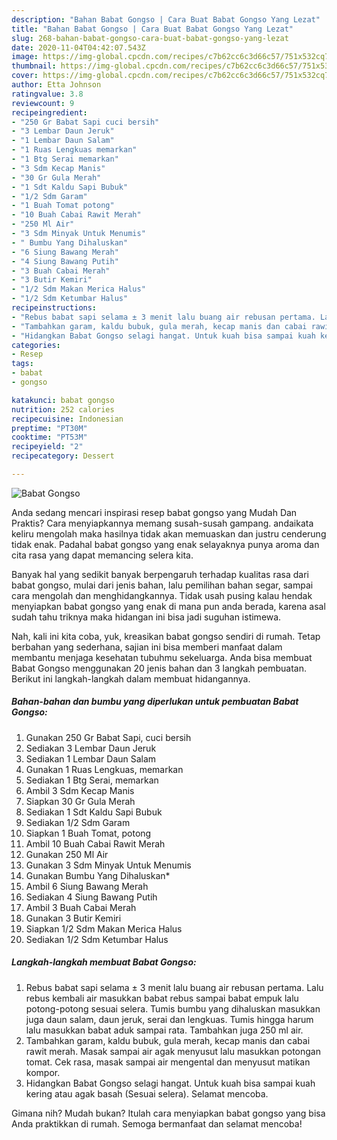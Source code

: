 ```yaml
---
description: "Bahan Babat Gongso | Cara Buat Babat Gongso Yang Lezat"
title: "Bahan Babat Gongso | Cara Buat Babat Gongso Yang Lezat"
slug: 268-bahan-babat-gongso-cara-buat-babat-gongso-yang-lezat
date: 2020-11-04T04:42:07.543Z
image: https://img-global.cpcdn.com/recipes/c7b62cc6c3d66c57/751x532cq70/babat-gongso-foto-resep-utama.jpg
thumbnail: https://img-global.cpcdn.com/recipes/c7b62cc6c3d66c57/751x532cq70/babat-gongso-foto-resep-utama.jpg
cover: https://img-global.cpcdn.com/recipes/c7b62cc6c3d66c57/751x532cq70/babat-gongso-foto-resep-utama.jpg
author: Etta Johnson
ratingvalue: 3.8
reviewcount: 9
recipeingredient:
- "250 Gr Babat Sapi cuci bersih"
- "3 Lembar Daun Jeruk"
- "1 Lembar Daun Salam"
- "1 Ruas Lengkuas memarkan"
- "1 Btg Serai memarkan"
- "3 Sdm Kecap Manis"
- "30 Gr Gula Merah"
- "1 Sdt Kaldu Sapi Bubuk"
- "1/2 Sdm Garam"
- "1 Buah Tomat potong"
- "10 Buah Cabai Rawit Merah"
- "250 Ml Air"
- "3 Sdm Minyak Untuk Menumis"
- " Bumbu Yang Dihaluskan"
- "6 Siung Bawang Merah"
- "4 Siung Bawang Putih"
- "3 Buah Cabai Merah"
- "3 Butir Kemiri"
- "1/2 Sdm Makan Merica Halus"
- "1/2 Sdm Ketumbar Halus"
recipeinstructions:
- "Rebus babat sapi selama ± 3 menit lalu buang air rebusan pertama. Lalu rebus kembali air masukkan babat rebus sampai babat empuk lalu potong-potong sesuai selera. Tumis bumbu yang dihaluskan masukkan juga daun salam, daun jeruk, serai dan lengkuas. Tumis hingga harum lalu masukkan babat aduk sampai rata. Tambahkan juga 250 ml air."
- "Tambahkan garam, kaldu bubuk, gula merah, kecap manis dan cabai rawit merah. Masak sampai air agak menyusut lalu masukkan potongan tomat. Cek rasa, masak sampai air mengental dan menyusut matikan kompor."
- "Hidangkan Babat Gongso selagi hangat. Untuk kuah bisa sampai kuah kering atau agak basah (Sesuai selera). Selamat mencoba."
categories:
- Resep
tags:
- babat
- gongso

katakunci: babat gongso 
nutrition: 252 calories
recipecuisine: Indonesian
preptime: "PT30M"
cooktime: "PT53M"
recipeyield: "2"
recipecategory: Dessert

---
```



![Babat Gongso](https://img-global.cpcdn.com/recipes/c7b62cc6c3d66c57/751x532cq70/babat-gongso-foto-resep-utama.jpg)

Anda sedang mencari inspirasi resep babat gongso yang Mudah Dan Praktis? Cara menyiapkannya memang susah-susah gampang. andaikata keliru mengolah maka hasilnya tidak akan memuaskan dan justru cenderung tidak enak. Padahal babat gongso yang enak selayaknya punya aroma dan cita rasa yang dapat memancing selera kita.

Banyak hal yang sedikit banyak berpengaruh terhadap kualitas rasa dari babat gongso, mulai dari jenis bahan, lalu pemilihan bahan segar, sampai cara mengolah dan menghidangkannya. Tidak usah pusing kalau hendak menyiapkan babat gongso yang enak di mana pun anda berada, karena asal sudah tahu triknya maka hidangan ini bisa jadi suguhan istimewa.




Nah, kali ini kita coba, yuk, kreasikan babat gongso sendiri di rumah. Tetap berbahan yang sederhana, sajian ini bisa memberi manfaat dalam membantu menjaga kesehatan tubuhmu sekeluarga. Anda bisa membuat Babat Gongso menggunakan 20 jenis bahan dan 3 langkah pembuatan. Berikut ini langkah-langkah dalam membuat hidangannya.

<!--inarticleads1-->

##### Bahan-bahan dan bumbu yang diperlukan untuk pembuatan Babat Gongso:

1. Gunakan 250 Gr Babat Sapi, cuci bersih
1. Sediakan 3 Lembar Daun Jeruk
1. Sediakan 1 Lembar Daun Salam
1. Gunakan 1 Ruas Lengkuas, memarkan
1. Sediakan 1 Btg Serai, memarkan
1. Ambil 3 Sdm Kecap Manis
1. Siapkan 30 Gr Gula Merah
1. Sediakan 1 Sdt Kaldu Sapi Bubuk
1. Sediakan 1/2 Sdm Garam
1. Siapkan 1 Buah Tomat, potong
1. Ambil 10 Buah Cabai Rawit Merah
1. Gunakan 250 Ml Air
1. Gunakan 3 Sdm Minyak Untuk Menumis
1. Gunakan  Bumbu Yang Dihaluskan*
1. Ambil 6 Siung Bawang Merah
1. Sediakan 4 Siung Bawang Putih
1. Ambil 3 Buah Cabai Merah
1. Gunakan 3 Butir Kemiri
1. Siapkan 1/2 Sdm Makan Merica Halus
1. Sediakan 1/2 Sdm Ketumbar Halus




<!--inarticleads2-->

##### Langkah-langkah membuat Babat Gongso:

1. Rebus babat sapi selama ± 3 menit lalu buang air rebusan pertama. Lalu rebus kembali air masukkan babat rebus sampai babat empuk lalu potong-potong sesuai selera. Tumis bumbu yang dihaluskan masukkan juga daun salam, daun jeruk, serai dan lengkuas. Tumis hingga harum lalu masukkan babat aduk sampai rata. Tambahkan juga 250 ml air.
1. Tambahkan garam, kaldu bubuk, gula merah, kecap manis dan cabai rawit merah. Masak sampai air agak menyusut lalu masukkan potongan tomat. Cek rasa, masak sampai air mengental dan menyusut matikan kompor.
1. Hidangkan Babat Gongso selagi hangat. Untuk kuah bisa sampai kuah kering atau agak basah (Sesuai selera). Selamat mencoba.




Gimana nih? Mudah bukan? Itulah cara menyiapkan babat gongso yang bisa Anda praktikkan di rumah. Semoga bermanfaat dan selamat mencoba!
